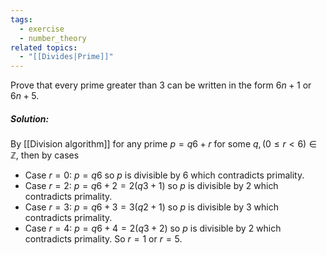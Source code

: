 ```yaml
---
tags:
  - exercise
  - number_theory
related topics:
  - "[[Divides|Prime]]"
---
```

Prove that every prime greater than $3$ can be written in the form $6n + 1$ or $6n + 5$.
##### Solution:
By [[Division algorithm]] for any prime $p=q6 + r$ for some $q,(0\leq r < 6)\in\mathbb{Z}$, then by cases
- Case $r=0$:
	$p=q6$ so $p$ is divisible by $6$ which contradicts primality.
- Case $r=2$:
	$p=q6 + 2 = 2(q3 + 1)$ so $p$ is divisible by $2$ which contradicts primality.
- Case $r=3$:
	$p=q6 + 3 = 3(q2 + 1)$ so $p$ is divisible by $3$ which contradicts primality.
- Case $r=4$:
	$p=q6+4=2(q3+2)$ so $p$ is divisible by $2$ which contradicts primality.
So $r=1$ or $r=5$.